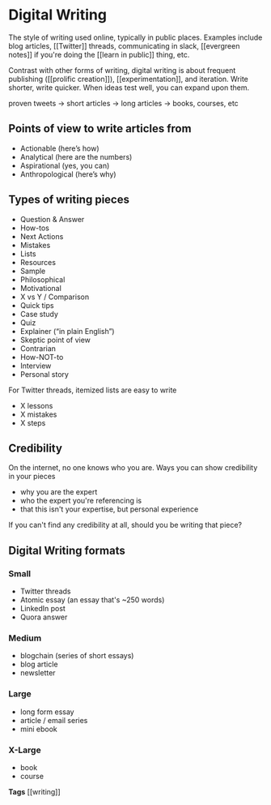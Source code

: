 # Digital Writing

The style of writing used online, typically in public places. Examples include blog articles, [[Twitter]] threads, communicating in slack, [[evergreen notes]] if you're doing the [[learn in public]] thing, etc.

Contrast with other forms of writing, digital writing is about frequent publishing ([[prolific creation]]), [[experimentation]], and iteration. Write shorter, write quicker. When ideas test well, you can expand upon them. 

proven tweets -> short articles -> long articles -> books, courses, etc

## Points of view to write articles from 

- Actionable (here’s how)
- Analytical (here are the numbers)
- Aspirational (yes, you can)
- Anthropological (here’s why)

## Types of writing pieces

- Question & Answer
- How-tos
- Next Actions
- Mistakes
- Lists
- Resources
- Sample
- Philosophical
- Motivational
- X vs Y / Comparison
- Quick tips
- Case study
- Quiz
- Explainer (“in plain English”)
- Skeptic point of view
- Contrarian
- How-NOT-to
- Interview
- Personal story 

For Twitter threads, itemized lists are easy to write
- X lessons
- X mistakes
- X steps

## Credibility
On the internet, no one knows who you are. Ways you can show credibility in your pieces

- why you are the expert
- who the expert you're referencing is
- that this isn't your expertise, but personal experience

If you can't find any credibility at all, should you be writing that piece?

## Digital Writing formats

### Small
- Twitter threads
- Atomic essay (an essay that's ~250 words)
- LinkedIn post
- Quora answer

### Medium 
- blogchain (series of short essays)
- blog article
- newsletter

### Large
- long form essay
- article / email series
- mini ebook

### X-Large
- book
- course

**Tags** [[writing]]

